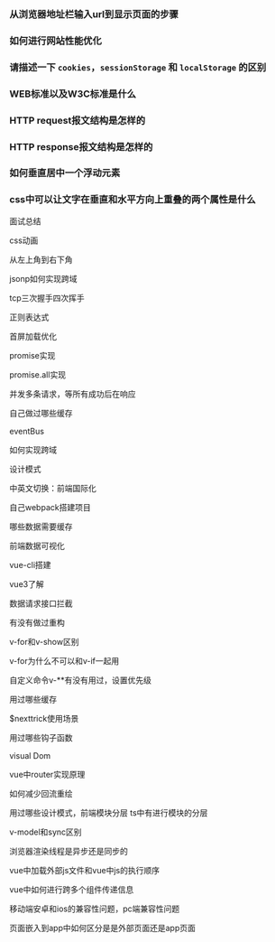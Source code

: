 ### 从浏览器地址栏输入url到显示页面的步骤

### 如何进行网站性能优化

### 请描述一下 `cookies`，`sessionStorage` 和 `localStorage` 的区别

### WEB标准以及W3C标准是什么

### HTTP request报文结构是怎样的

### HTTP response报文结构是怎样的

### 如何垂直居中一个浮动元素

### css中可以让文字在垂直和水平方向上重叠的两个属性是什么

面试总结

css动画

从左上角到右下角

jsonp如何实现跨域

tcp三次握手四次挥手

正则表达式

首屏加载优化

promise实现

promise.all实现

并发多条请求，等所有成功后在响应

自己做过哪些缓存

eventBus

如何实现跨域

设计模式

中英文切换：前端国际化

自己webpack搭建项目

哪些数据需要缓存

前端数据可视化

vue-cli搭建

vue3了解

数据请求接口拦截

有没有做过重构

v-for和v-show区别

v-for为什么不可以和v-if一起用

自定义命令v-**有没有用过，设置优先级

用过哪些缓存

$nexttrick使用场景

用过哪些钩子函数

visual Dom

vue中router实现原理

如何减少回流重绘

用过哪些设计模式，前端模块分层 ts中有进行模块的分层

v-model和sync区别

浏览器渲染线程是异步还是同步的

vue中加载外部js文件和vue中js的执行顺序

vue中如何进行跨多个组件传递信息

移动端安卓和ios的兼容性问题，pc端兼容性问题

页面嵌入到app中如何区分是是外部页面还是app页面